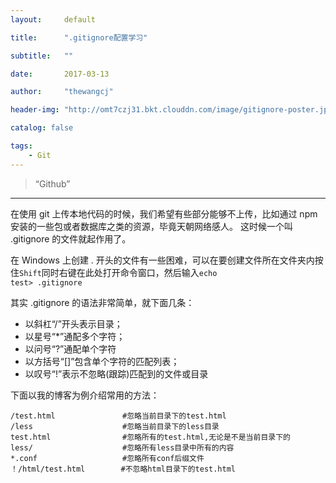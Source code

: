 ```yaml
---
layout:     default

title:      ".gitignore配置学习"

subtitle:   ""

date:       2017-03-13

author:     "thewangcj"

header-img: "http://omt7czj31.bkt.clouddn.com/image/gitignore-poster.jpg"

catalog: false

tags:
    - Git
---
```


> “Github”

---
在使用 git 上传本地代码的时候，我们希望有些部分能够不上传，比如通过 npm 安装的一些包或者数据库之类的资源，毕竟天朝网络感人。
这时候一个叫 .gitignore 的文件就起作用了。

在 Windows 上创建 . 开头的文件有一些困难，可以在要创建文件所在文件夹内按住<code>Shift</code>同时右键在此处打开命令窗口，然后输入<code>echo test> .gitignore</code>

其实 .gitignore 的语法非常简单，就下面几条：
* 以斜杠“/”开头表示目录；
* 以星号“*”通配多个字符；
* 以问号“?”通配单个字符
* 以方括号“[]”包含单个字符的匹配列表；
* 以叹号“!”表示不忽略(跟踪)匹配到的文件或目录

下面以我的博客为例介绍常用的方法：
<pre><code>/test.html               #忽略当前目录下的test.html
/less                    #忽略当前目录下的less目录
test.html                #忽略所有的test.html,无论是不是当前目录下的
less/                    #忽略所有less目录中所有的内容
*.conf                   #忽略所有conf后缀文件
！/html/test.html        #不忽略html目录下的test.html
</code></pre>
